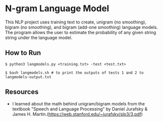 # N-gram Language Model

This NLP project uses training text to create, unigram (no smoothing), bigram (no smoothing), and bigram (add-one smoothing) language models. The program allows the user to estimate the probability of any given string string under the language model.

## How to Run

```
$ python3 langmodels.py <training.txt> -test <test.txt>
```

```
$ bash langmodels.sh # to print the outputs of tests 1 and 2 to langmodels-output.txt
```

## Resources

- I learned about the math behind unigram/bigram models from the textbook "Speech and Language Processing" by Daniel Jurafsky & James H. Martin.(https://web.stanford.edu/~jurafsky/slp3/3.pdf)
